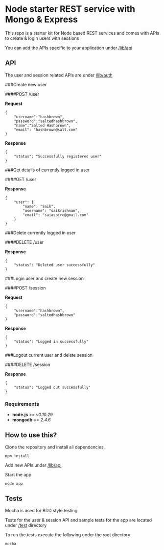Node starter REST service with Mongo & Express
==============================

This repo is a starter kit for Node based REST services and comes with APIs to create & login users with sessions

You can add the APIs specific to your application under [/lib/api](https://github.com/saiaspire/starter-app-node-express-mongo/tree/master/lib/api)

## API
The user and session related APIs are under [/lib/auth](https://github.com/saiaspire/starter-app-node-express-mongo/tree/master/lib/auth)

###Create new user

####POST /user

**Request**
```
{
    "username":"hashbrown",
    "password":"saltedhashbrown", 
    "name":"Salted Hashbrown", 
    "email": "hashbrown@salt.com"
}
```
**Response**
```
{
    "status": "Successfully registered user"
}
```

###Get details of currently logged in user

####GET /user

**Response**
```
{
    "user": {
        "name": "Saik",
        "username": "saikrishnan",
        "email": "saiaspire@gmail.com"
    }
}
```

###Delete currently logged in user

####DELETE /user

**Response**
```
{
    "status": "Deleted user successfully"
}
```

###Login user and create new session

####POST /session

**Request**
```
{
    "username":"hashbrown",
    "password":"saltedhashbrown"
}
```
**Response**
```
{
    "status": "Logged in successfully"
}
```

###Logout current user and delete session

####DELETE /session

**Response**
```
{
    "status": "Logged out successfully"
}
```

### Requirements

* **node.js** >= *v0.10.29*
* **mongodb** >= *2.4.6*

## How to use this?
Clone the repository and install all dependencies,

```
npm install
```

Add new APIs under [/lib/api](https://github.com/saiaspire/starter-app-node-express-mongo/tree/master/lib/api)

Start the app
```
node app
```

## Tests
Mocha is used for BDD style testing

Tests for the user & session API and sample tests for the app are located under [/test](https://github.com/saiaspire/starter-app-node-express-mongo/tree/master/test) directory

To run the tests execute the following under the root directory

```
mocha
```
